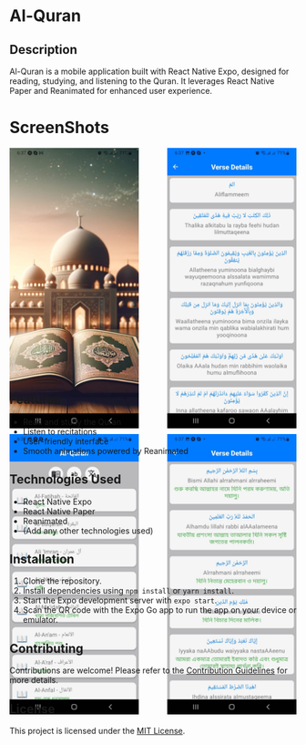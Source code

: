 # Al-Quran

## Description
Al-Quran is a mobile application built with React Native Expo, designed for reading, studying, and listening to the Quran. It leverages React Native Paper and Reanimated for enhanced user experience.


# ScreenShots
<div style="display:flex; flex-wrap: wrap; justify-content: space-between; height:400px; margin-bottom: 20px;">
  <img src="./screenshots/image.jpg" alt="Image 1" style="width: 45%; margin-bottom: 10px;">
  <img src="./screenshots/image1.jpg" alt="Image 2" style="width: 45%; margin-bottom: 10px;">
  <img src="./screenshots/image2.jpg" alt="Image 3" style="width: 45%; margin-bottom: 10px;">
  <img src="./screenshots/image3.jpg" alt="Image 4" style="width: 45%; margin-bottom: 10px;">
</div>


## Features
- Read and study the Quran
- Listen to recitations
- User-friendly interface
- Smooth animations powered by Reanimated

## Technologies Used
- React Native Expo
- React Native Paper
- Reanimated
- (Add any other technologies used)

## Installation
1. Clone the repository.
2. Install dependencies using `npm install` or `yarn install`.
3. Start the Expo development server with `expo start`.
4. Scan the QR code with the Expo Go app to run the app on your device or emulator.

## Contributing
Contributions are welcome! Please refer to the [Contribution Guidelines](CONTRIBUTING.md) for more details.

## License
This project is licensed under the [MIT License](LICENSE).
